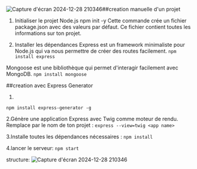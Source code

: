 ![Capture d'écran 2024-12-28 210346](https://github.com/user-attachments/assets/5e362090-4f07-415f-b471-5f6123cc5064)##creation manuelle d'un projet

1. Initialiser le projet Node.js
npm init -y
Cette commande crée un fichier package.json avec des valeurs par défaut. Ce fichier contient toutes les informations sur ton projet.

2. Installer les dépendances
Express est un framework minimaliste pour Node.js qui va nous permettre de créer des routes facilement.
`npm install express`

Mongoose est une bibliothèque qui permet d'interagir facilement avec MongoDB.
`npm install mongoose`

##creation avec Express Generator

1.
`npm install express-generator -g`

2.Génère une application Express avec Twig comme moteur de rendu. Remplace <app name> par le nom de ton projet :
`express --view=twig <app name>`

3.Installe toutes les dépendances nécessaires :
`npm install`

4.lancer le serveur:
`npm start`

structure:
![Capture d'écran 2024-12-28 210346](https://github.com/user-attachments/assets/55bc3594-de48-48ee-b6e7-52ca7ea9a52b)

